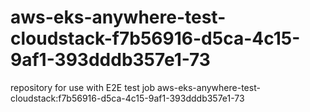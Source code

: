 # aws-eks-anywhere-test-cloudstack-f7b56916-d5ca-4c15-9af1-393dddb357e1-73
repository for use with E2E test job aws-eks-anywhere-test-cloudstack:f7b56916-d5ca-4c15-9af1-393dddb357e1-73
